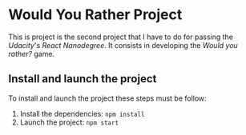 # Would You Rather Project

This is project is the second project that I have to do for passing the _Udacity_'s _React Nanodegree_. It consists 
in developing the _Would you rather?_ game.

## Install and launch the project

To install and launch the project these steps must be follow:

1. Install the dependencies: `npm install`
2. Launch the project: `npm start`